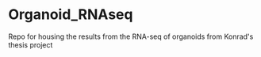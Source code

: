 # Organoid_RNAseq
Repo for housing the results from the RNA-seq of organoids from Konrad's thesis project
